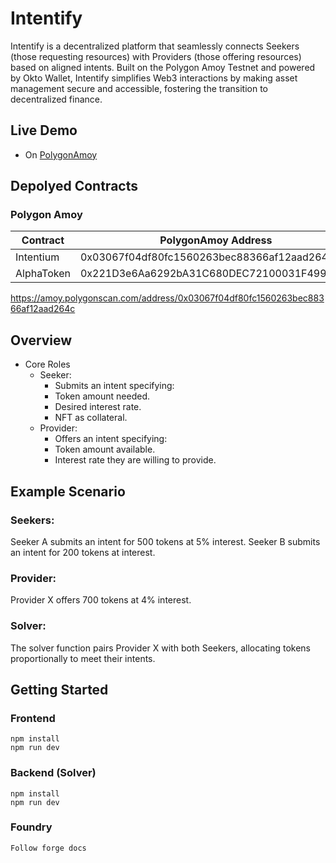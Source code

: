 # Intentify

Intentify is a decentralized platform that seamlessly connects Seekers (those requesting resources) with Providers (those offering resources) based on aligned intents.
Built on the Polygon Amoy Testnet and powered by Okto Wallet, Intentify simplifies Web3 interactions by making asset management secure and accessible, fostering the transition to decentralized finance.

## Live Demo

- On [PolygonAmoy](https://intention-9s4f.vercel.app/)

## Depolyed Contracts

### Polygon Amoy

| Contract   | PolygonAmoy Address                        |
| ---------- | ------------------------------------------ |
| Intentium  | 0x03067f04df80fc1560263bec88366af12aad264c |
| AlphaToken | 0x221D3e6Aa6292bA31C680DEC72100031F499c362 |

https://amoy.polygonscan.com/address/0x03067f04df80fc1560263bec88366af12aad264c

## Overview

- Core Roles
  - Seeker:
    - Submits an intent specifying:
    - Token amount needed.
    - Desired interest rate.
    - NFT as collateral.
  - Provider:
    - Offers an intent specifying:
    - Token amount available.
    - Interest rate they are willing to provide.

## Example Scenario

### Seekers:

Seeker A submits an intent for 500 tokens at 5% interest.
Seeker B submits an intent for 200 tokens at interest.

### Provider:

Provider X offers 700 tokens at 4% interest.

### Solver:

The solver function pairs Provider X with both Seekers, allocating tokens proportionally to meet their intents.

## Getting Started

### Frontend

    npm install
    npm run dev

### Backend (Solver)

    npm install
    npm run dev

### Foundry

    Follow forge docs
